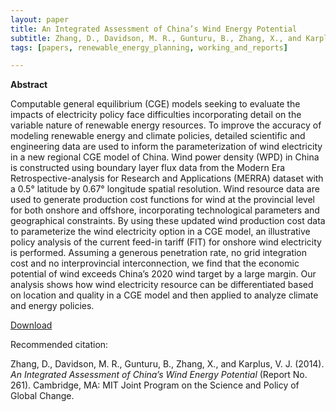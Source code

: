 ```yaml
---
layout: paper
title: An Integrated Assessment of China’s Wind Energy Potential
subtitle: Zhang, D., Davidson, M. R., Gunturu, B., Zhang, X., and Karplus, V. J. MIT Joint Program on the Science and Policy of Global Change.
tags: [papers, renewable_energy_planning, working_and_reports]

---
```


**Abstract**

Computable general equilibrium (CGE) models seeking to evaluate the impacts of electricity policy face difficulties incorporating detail on the variable nature of renewable energy resources. To improve the accuracy of modeling renewable energy and climate policies, detailed scientific and engineering data are used to inform the parameterization of wind electricity in a new regional CGE model of China. Wind power density (WPD) in China is constructed using boundary layer flux data from the Modern Era Retrospective-analysis for Research and Applications (MERRA) dataset with a 0.5° latitude by 0.67° longitude spatial resolution. Wind resource data are used to generate production cost functions for wind at the provincial level for both onshore and offshore, incorporating technological parameters and geographical constraints. By using these updated wind production cost data to parameterize the wind electricity option in a CGE model, an illustrative policy analysis of the current feed-in tariff (FIT) for onshore wind electricity is performed. Assuming a generous penetration rate, no grid integration cost and no interprovincial interconnection, we find that the economic potential of wind exceeds China’s 2020 wind target by a large margin. Our analysis shows how wind electricity resource can be differentiated based on location and quality in a CGE model and then applied to analyze climate and energy policies.


[Download](https://globalchange.mit.edu/sites/default/files/MITJPSPGC_Rpt261.pdf)

Recommended citation:

Zhang, D., Davidson, M. R., Gunturu, B., Zhang, X., and Karplus, V. J. (2014). _An Integrated Assessment of China’s Wind Energy Potential_ (Report No. 261). Cambridge, MA: MIT Joint Program on the Science and Policy of Global Change.
